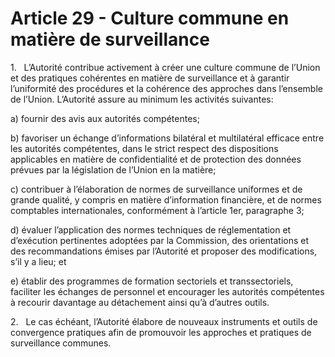 # Article 29 - Culture commune en matière de surveillance


1.   L’Autorité contribue activement à créer une culture commune de l’Union et des pratiques cohérentes en matière de surveillance et à garantir l’uniformité des procédures et la cohérence des approches dans l’ensemble de l’Union. L’Autorité assure au minimum les activités suivantes:

a) fournir des avis aux autorités compétentes;

b) favoriser un échange d’informations bilatéral et multilatéral efficace entre les autorités compétentes, dans le strict respect des dispositions applicables en matière de confidentialité et de protection des données prévues par la législation de l’Union en la matière;

c) contribuer à l’élaboration de normes de surveillance uniformes et de grande qualité, y compris en matière d’information financière, et de normes comptables internationales, conformément à l’article 1er, paragraphe 3;

d) évaluer l’application des normes techniques de réglementation et d’exécution pertinentes adoptées par la Commission, des orientations et des recommandations émises par l’Autorité et proposer des modifications, s’il y a lieu; et

e) établir des programmes de formation sectoriels et transsectoriels, faciliter les échanges de personnel et encourager les autorités compétentes à recourir davantage au détachement ainsi qu’à d’autres outils.

2.   Le cas échéant, l’Autorité élabore de nouveaux instruments et outils de convergence pratiques afin de promouvoir les approches et pratiques de surveillance communes.
